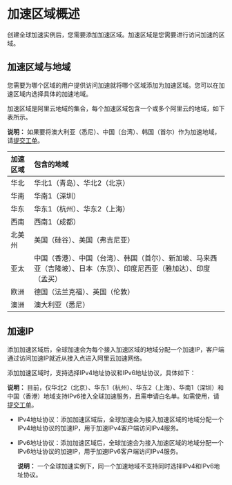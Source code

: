 # 加速区域概述

创建全球加速实例后，您需要添加加速区域。加速区域是您需要进行访问加速的区域。

## 加速区域与地域

您需要为哪个区域的用户提供访问加速就将哪个区域添加为加速区域。您可以在加速区域内选择具体的加速地域。

加速区域是阿里云地域的集合，每个加速区域包含一个或多个阿里云的地域，如下表所示。

**说明：** 如果要将澳大利亚（悉尼）、中国（台湾）、韩国（首尔）作为加速地域，请[提交工单](https://selfservice.console.aliyun.com/ticket/category/ga/today)。

|加速区域|包含的地域|
|:---|:----|
|华北|华北1（青岛）、华北2（北京）|
|华南|华南1（深圳）|
|华东|华东1（杭州）、华东2（上海）|
|西南|西南1（成都）|
|北美州|美国（硅谷）、美国（弗吉尼亚）|
|亚太|中国（香港）、中国（台湾）、韩国（首尔）、新加坡、马来西亚（吉隆坡）、日本（东京）、印度尼西亚（雅加达）、印度（孟买）|
|欧洲|德国（法兰克福）、英国（伦敦）|
|澳洲|澳大利亚（悉尼）|

## 加速IP

添加加速区域后，全球加速会为每个接入加速区域的地域分配一个加速IP，客户端通过访问加速IP就近从接入点进入阿里云加速网络。

添加加速区域时，支持选择IPv4地址协议和IPv6地址协议，具体如下：

**说明：** 目前，仅华北2（北京）、华东1（杭州）、华东2（上海）、华南1（深圳）和中国（香港）地域支持IPv6接入全球加速服务，且需申请白名单。如需使用，请[提交工单](https://selfservice.console.aliyun.com/ticket/category/ga/today)。

-   IPv4地址协议：添加加速区域后，全球加速会为接入加速区域的地域分配一个IPv4地址协议的加速IP，用于加速IPv4客户端访问IPv4服务。
-   IPv6地址协议：添加加速区域后，全球加速会为接入加速区域的地域分配一个IPv6地址协议的加速IP，用于加速IPv6客户端访问IPv4服务。

    **说明：** 一个全球加速实例下，同一个加速地域不支持同时选择IPv4和IPv6地址协议。


